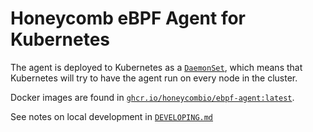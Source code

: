 # Honeycomb eBPF Agent for Kubernetes

<!-- OSS metadata badge - rename repo link and set status in OSSMETADATA -->
<!-- [![OSS Lifecycle](https://img.shields.io/osslifecycle/honeycombio/{repo-name})](https://github.com/honeycombio/home/blob/main/honeycomb-oss-lifecycle-and-practices.md) -->

The agent is deployed to Kubernetes as a [`DaemonSet`](https://kubernetes.io/docs/concepts/workloads/controllers/daemonset/),
which means that Kubernetes will try to have the agent run on every node in the cluster.

Docker images are found in [`ghcr.io/honeycombio/ebpf-agent:latest`](https://github.com/honeycombio/honeycomb-ebpf-agent/pkgs/container/ebpf-agent).

See notes on local development in [`DEVELOPING.md`](./DEVELOPING.md)
